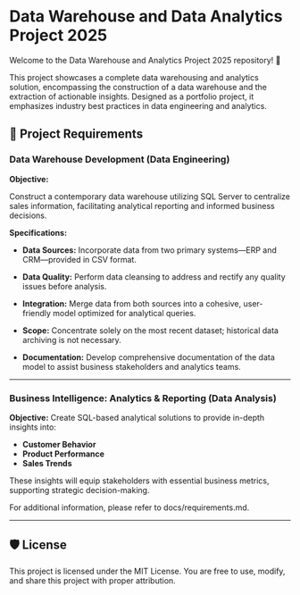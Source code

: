 # Data Warehouse and Data Analytics Project 2025

Welcome to the Data Warehouse and Analytics Project 2025 repository! 🚀

This project showcases a complete data warehousing and analytics solution, encompassing the construction of a data warehouse and the extraction of actionable insights. Designed as a portfolio project, it emphasizes industry best practices in data engineering and analytics.

## 🚀 Project Requirements

### Data Warehouse Development (Data Engineering)

**Objective:**

Construct a contemporary data warehouse utilizing SQL Server to centralize sales information, facilitating analytical reporting and informed business decisions.

**Specifications:**

- **Data Sources:**
Incorporate data from two primary systems—ERP and CRM—provided in CSV format.

- **Data Quality:**
Perform data cleansing to address and rectify any quality issues before analysis.

- **Integration:**
Merge data from both sources into a cohesive, user-friendly model optimized for analytical queries.

- **Scope:**
Concentrate solely on the most recent dataset; historical data archiving is not necessary.

- **Documentation:**
Develop comprehensive documentation of the data model to assist business stakeholders and analytics teams.
---
### Business Intelligence: Analytics & Reporting (Data Analysis)

**Objective:**
Create SQL-based analytical solutions to provide in-depth insights into:

- **Customer Behavior**
- **Product Performance**
- **Sales Trends**

These insights will equip stakeholders with essential business metrics, supporting strategic decision-making.

For additional information, please refer to docs/requirements.md.

---

## 🛡️ License
This project is licensed under the MIT License. You are free to use, modify, and share this project with proper attribution.

